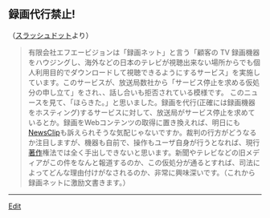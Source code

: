 ---
---
## 録画代行禁止!
（[スラッシュドット](http://slashdot.jp/articles/04/08/12/235236.shtml?topic=73)より）
> 有限会社エフエービジョンは「録画ネット」と言う「顧客の TV 録画機器をハウジングし、海外などの日本のテレビが視聴出来ない場所からでも個人利用目的でダウンロードして視聴できるようにするサービス」を実施しています。このサービスが、放送局数社から「サービス停止を求める仮処分の申し立て」をされ、、話し合いも拒否されている模様です。 
このニュースを見て、「ほらきた。」と思いました。録画を代行(正確には録画機器をホスティング)するサービスに対して、放送局がサービス停止を求めているとか。録画をWebコンテンツの取得に置き換えれば、明日にも[NewsClip](/NewsClip)も訴えられそうな気配じゃないですか。裁判の行方がどうなるか注目しますが、機器も自前で、操作もユーザ自身が行うとなれば、現行[著作](/著作)権法では全く手出しできないと思います。新聞やテレビなどの旧メディアがこの件をなんと報道するのか、この仮処分が通るとすれば、司法によってどんな理由付けがなされるのか、非常に興味深いです。（これから録画ネットに激励文書きます。）




----
[Edit](https://github.com/vitroid/vitroid.github.io/edit/master/MD/NewsClip_2004-8-13.md)
